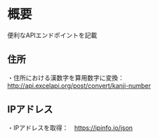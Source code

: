 # 概要

便利なAPIエンドポイントを記載

## 住所

・住所における漢数字を算用数字に変換：http://api.excelapi.org/post/convert/kanji-number

## IPアドレス

・IPアドレスを取得：　https://ipinfo.io/json
